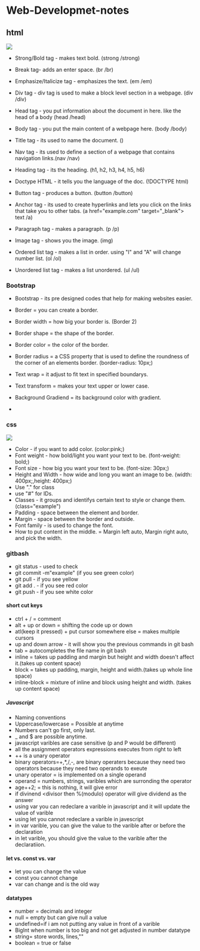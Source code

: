 # Web-Developmet-notes
## html
 <img src="https://upload.wikimedia.org/wikipedia/commons/thumb/6/61/HTML5_logo_and_wordmark.svg/640px-HTML5_logo_and_wordmark.svg.png">
 
* Strong/Bold tag - makes text bold. (strong /strong)

* Break tag- adds an enter space. (br /br)

* Emphasize/Italicize tag - emphasizes the text. (em /em)

* Div tag - div tag is used to make a block level section in a webpage. (div /div)

* Head tag - you put information about the document in here. like the head of a body (head /head)

* Body tag - you put the main content of a webpage here.  (body /body)

* Title tag - its used to name the document. (<title>example</title>)

* Nav tag - its used to define a section of a webpage that contains navigation links.(nav /nav)

* Heading tag - its the heading. (h1, h2, h3, h4, h5, h6)

* Doctype HTML - it tells you the language of the doc. (!DOCTYPE html)

* Button tag - produces a button. (button /button)

* Anchor tag - its used to create hyperlinks and lets you click on the links that take you to other tabs. (a href="example.com" target="_blank"> text /a)

* Paragraph tag - makes a paragraph. (p /p)

* Image tag - shows you the image. (img)

* Ordered list tag - makes a list in order. using "I" and "A" will change number list. (ol /ol)

* Unordered list tag - makes a list unordered. (ul /ul)

### Bootstrap

* Bootstrap - its pre designed codes that help for making websites easier.

* Border = you can create a border. 

* Border width = how big your border is. (Border 2)

* Border shape = the shape of the border.

* Border color = the color of the border.

* Border radius = a CSS property that is used to define the roundness of the corner of an elements border. (border-radius: 10px;)

* Text wrap = it adjust to fit text in specified boundarys.

* Text transform = makes your text upper or lower case.

* Background Gradiend = its background color with gradient.

*


### css

<img src="https://cdn.freebiesupply.com/logos/large/2x/css3-logo-png-transparent.png">

* Color - if you want to add color. (color:pink;)
* Font weight - how bold/light you want your text to be. (font-weight: bold;)
* Font size - how big you want your text to be. (font-size: 30px;)
* Height and Width - how wide and long you want an image to be. (width: 400px;,height: 400px;)
* Use "." for class
* use "#" for IDs.
* Classes - it groups and identifys certain text to style or change them. (class="example")
* Padding - space between the element and border.
* Margin - space between the border and outside.
* Font family - is used to change the font.
* How to put content in the middle. = Margin left auto, Margin right auto, and pick the width.
### gitbash
* git status - used to check
* git commit -m"example" (if you see green color)
* git pull - if you see yellow
* git add . - if you see red color
* git push - if you see white color
#### short cut keys
* ctrl + / = comment
* alt + up or down = shifting the code up or down
* atl(keep it pressed) + put cursor somewhere else = makes multiple cursors
* up and down arrow - it will show you the previous commands in git bash
* tab = autocompletes the file name in git bash
* inline = takes up padding and margin but height and width doesn't affect it.(takes up content space)
* block = takes up padding, margin, height and width.(takes up whole line space)
* inline-block = mixture of inline and block using height and width. (takes up content space)

##### Javascript
* Naming conventions
* Uppercase/lowercase = Possible at anytime
* Numbers can't go first, only last.
* _ and $ are possible anytime.
* javascript varibles are case sensitive (p and P would be different)
* all the assignment operators expressions executes from right to left
* ++ is a unary operator
* binary operators=+,*,/,-, are binary operaters because they need two operators because they need two operands to exeute
* unary operator = is implemented on a single operand
* operand = numbers, strings, varibles which are surronding the operator
* age++2; = this is nothing, it will give error
* if divinend <divisor then %(modulo) operator will give dividend as the answer
* using var you can redeclare a varible in javascript and it will update the value of varible
* using let you cannot redeclare a varible in javescript 
* in var varible, you can give the value to the varible after or before the declaration
* in let varible, you should give the value to the varible after the declaratiion.


#### let vs. const vs. var
* let you can change the value
* const you cannot change
* var can change and is the old way

#### datatypes
* number = decimals and integer
* null = empty but can give null a value
* undefined=if i am not putting any value in front of a varible
* BigInt when number is too big and not get adjusted in number datatype
* string= store words, lines,""
* boolean = true or false